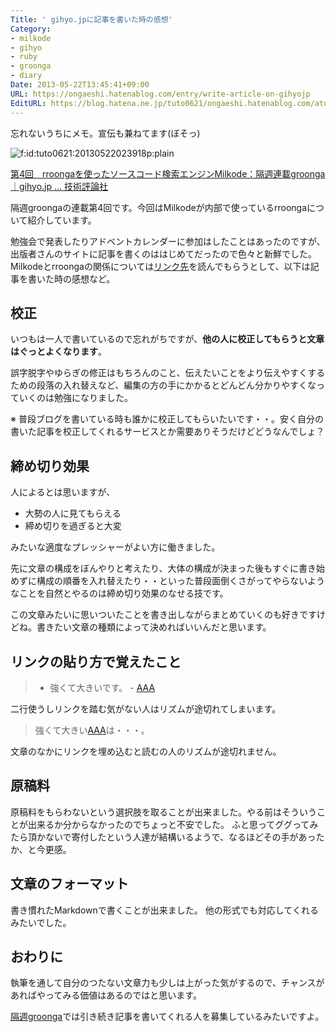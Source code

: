 ```yaml
---
Title: ' gihyo.jpに記事を書いた時の感想'
Category:
- milkode
- gihyo
- ruby
- groonga
- diary
Date: 2013-05-22T13:45:41+09:00
URL: https://ongaeshi.hatenablog.com/entry/write-article-on-gihyojp
EditURL: https://blog.hatena.ne.jp/tuto0621/ongaeshi.hatenablog.com/atom/entry/11696248318753707062
---
```


忘れないうちにメモ。宣伝も兼ねてます(ぼそっ)

<p><span itemscope itemtype="http://schema.org/Photograph"><img src="http://cdn-ak.f.st-hatena.com/images/fotolife/t/tuto0621/20130522/20130522023918.png" alt="f:id:tuto0621:20130522023918p:plain" title="f:id:tuto0621:20130522023918p:plain" class="hatena-fotolife" itemprop="image"></span></p>


[第4回　rroongaを使ったソースコード検索エンジンMilkode：隔週連載groonga｜gihyo.jp … 技術評論社](http://gihyo.jp/dev/clip/01/groonga/0004)

隔週groongaの連載第4回です。今回はMilkodeが内部で使っているrroongaについて紹介しています。

勉強会で発表したりアドベントカレンダーに参加はしたことはあったのですが、出版者さんのサイトに記事を書くのははじめてだったので色々と新鮮でした。Milkodeとrroongaの関係については[リンク先](http://gihyo.jp/dev/clip/01/groonga/0004)を読んでもらうとして、以下は記事を書いた時の感想など。

## 校正
いつもは一人で書いているので忘れがちですが、**他の人に校正してもらうと文章はぐっとよくなります**。

誤字脱字やゆらぎの修正はもちろんのこと、伝えたいことをより伝えやすくするための段落の入れ替えなど、編集の方の手にかかるとどんどん分かりやすくなっていくのは勉強になりました。

※ 普段ブログを書いている時も誰かに校正してもらいたいです・・。安く自分の書いた記事を校正してくれるサービスとか需要ありそうだけどどうなんでしょ？

## 締め切り効果
人によるとは思いますが、

- 大勢の人に見てもらえる
- 締め切りを過ぎると大変

みたいな適度なプレッシャーがよい方に働きました。

先に文章の構成をぼんやりと考えたり、大体の構成が決まった後もすぐに書き始めずに構成の順番を入れ替えたり・・といった普段面倒くさがってやらないようなことを自然とやるのは締め切り効果のなせる技です。

この文章みたいに思いついたことを書き出しながらまとめていくのも好きですけどね。書きたい文章の種類によって決めればいいんだと思います。

## リンクの貼り方で覚えたこと
> - 強くて大きいです。
    - [AAA](http://www.amazon.co.jp/dp/4774755494)
   
    
二行使うしリンクを踏む気がない人はリズムが途切れてしまいます。

> 強くて大きい[AAA](http://www.amazon.co.jp/dp/4774755494)は・・・。

文章のなかにリンクを埋め込むと読むの人のリズムが途切れません。

## 原稿料
原稿料をもらわないという選択肢を取ることが出来ました。やる前はそういうことが出来るか分からなかったのでちょっと不安でした。
ふと思ってググってみたら頂かないで寄付したという人達が結構いるようで、なるほどその手があったか、と今更感。

## 文章のフォーマット
書き慣れたMarkdownで書くことが出来ました。
他の形式でも対応してくれるみたいでした。

## おわりに
執筆を通して自分のつたない文章力も少しは上がった気がするので、チャンスがあればやってみる価値はあるのではと思います。

[隔週groonga](http://sourceforge.jp/projects/groonga/lists/archive/dev/2013-February/001186.html)では引き続き記事を書いてくれる人を募集しているみたいですよ。













